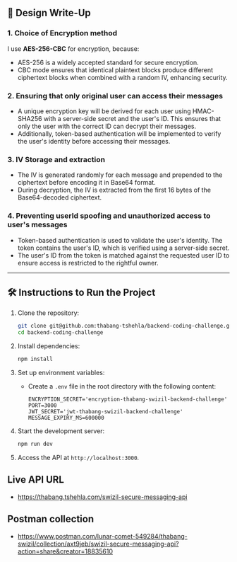 ## 🔐 Design Write-Up

### 1. Choice of Encryption method

I use **AES-256-CBC** for encryption, because:
- AES-256 is a widely accepted standard for secure encryption.
- CBC mode ensures that identical plaintext blocks produce different ciphertext blocks when combined with a random IV, enhancing security.

### 2. Ensuring that only original user can access their messages

- A unique encryption key will be derived for each user using HMAC-SHA256 with a server-side secret and the user's ID. This ensures that only the user with the correct ID can decrypt their messages.
- Additionally, token-based authentication will be implemented to verify the user's identity before accessing their messages.

### 3. IV Storage and extraction

- The IV is generated randomly for each message and prepended to the ciphertext before encoding it in Base64 format.
- During decryption, the IV is extracted from the first 16 bytes of the Base64-decoded ciphertext.

### 4. Preventing userId spoofing and unauthorized access to user's messages

- Token-based authentication is used to validate the user's identity. The token contains the user's ID, which is verified using a server-side secret.
- The user's ID from the token is matched against the requested user ID to ensure access is restricted to the rightful owner.

---


## 🛠 Instructions to Run the Project

1. Clone the repository:
   ```bash
   git clone git@github.com:thabang-tshehla/backend-coding-challenge.git
   cd backend-coding-challenge
   ```

2. Install dependencies:
   ```bash
   npm install
   ```

3. Set up environment variables:
   - Create a `.env` file in the root directory with the following content:
     ```
     ENCRYPTION_SECRET='encryption-thabang-swizil-backend-challenge'
     PORT=3000
     JWT_SECRET='jwt-thabang-swizil-backend-challenge'
     MESSAGE_EXPIRY_MS=600000
     ```

4. Start the development server:
   ```bash
   npm run dev
   ```

5. Access the API at `http://localhost:3000`.

## Live API URL
- https://thabang.tshehla.com/swizil-secure-messaging-api

## Postman collection
- https://www.postman.com/lunar-comet-549284/thabang-swizil/collection/axt9jeb/swizil-secure-messaging-api?action=share&creator=18835610